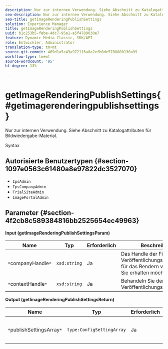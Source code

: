 ```yaml
---
description: Nur zur internen Verwendung. Siehe Abschnitt zu Katalogattributen für Bildwiedergabe-Material.
seo-description: Nur zur internen Verwendung. Siehe Abschnitt zu Katalogattributen für Bildwiedergabe-Material.
seo-title: getImageRenderingPublishSettings
solution: Experience Manager
title: getImageRenderingPublishSettings
uuid: b1c253b5-febe-4dc7-95a1-a5f4789030e7
feature: Dynamic Media Classic, SDK/API
role: Entwickler, Administrator
translation-type: tm+mt
source-git-commit: 469d1a5c43a972116a8a2efb0de5708800130a99
workflow-type: tm+mt
source-wordcount: '95'
ht-degree: 13%

---
```



# getImageRenderingPublishSettings{#getimagerenderingpublishsettings}

Nur zur internen Verwendung. Siehe Abschnitt zu Katalogattributen für Bildwiedergabe-Material.

Syntax

## Autorisierte Benutzertypen {#section-1097e0563c61480a8e97822dc3527070}

* `IpsAdmin`
* `IpsCompanyAdmin`
* `TrialSiteAdmin`
* `ImagePortalAdmin`

## Parameter {#section-4f2cb8c589384816bb2525654ec49963}

**Input (getImageRenderingPublishSettingsParam)**

| Name | Typ | Erforderlich | Beschreibung |
|---|---|---|---|
| `*`companyHandle`*` | `xsd:string` | Ja | Das Handle der Firma, deren Veröffentlichungseinstellungen für das Rendern von Bildern Sie erhalten möchten. |
| `*`contextHandle`*` | `xsd:string` | Ja | Behandeln Sie den Veröffentlichungskontext. |

**Output (getImageRenderingPublishSettingsReturn)**

| Name | Typ | Erforderlich | Beschreibung |
|---|---|---|---|
| `*`publishSettingsArray`*` | `type:ConfigSettingArray` | Ja | Einstellungen für das Rendern von Bildern. |

